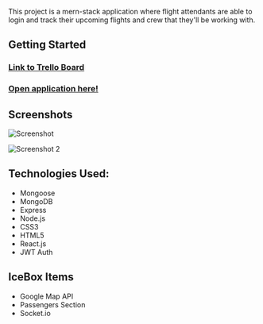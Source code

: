 This project is a mern-stack application where flight attendants are able to login and track their upcoming flights and crew that they'll be working with.


## Getting Started

### [Link to Trello Board](https://trello.com/b/RB0WYOvY/crewlife)

### [Open application here!](https://crewlife.herokuapp.com/login)

## Screenshots

![Screenshot](blob:https://imgur.com/85a6c935-f00b-42eb-a32d-8fd8ca6ccec7)

![Screenshot 2](blob:https://imgur.com/d5f30203-9f6a-482b-8df5-3d7cfad0eb41)

## Technologies Used:

* Mongoose
* MongoDB 
* Express 
* Node.js
* CSS3
* HTML5
* React.js
* JWT Auth


## IceBox Items

*  Google Map API
*  Passengers Section
*  Socket.io
